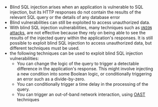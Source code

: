 - Blind SQL injection arises when an application is vulnerable to SQL injection, but its HTTP responses do not contain the results of the relevant SQL query or the details of any database error
- Blind vulnerabilities can still be exploited to access unauthorized data.
- With blind SQL injection vulnerabilities, many techniques such as [`UNION` attacks](https://portswigger.net/web-security/sql-injection/union-attacks), are not effective because they rely on being able to see the results of the injected query within the application's responses. It is still possible to exploit blind SQL injection to access unauthorized data, but different techniques must be used.
- the following techniques can be used to exploit blind SQL injection vulnerabilities:
	- You can change the logic of the query to trigger a detectable difference in the application's response. This might involve injecting a new condition into some Boolean logic, or conditionally triggering an error such as a divide-by-zero.
	- You can conditionally trigger a time delay in the processing of the query.
	- You can trigger an out-of-band network interaction, using [OAST](https://portswigger.net/burp/application-security-testing/oast) techniques